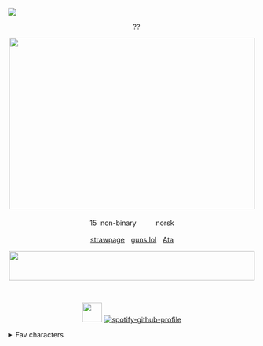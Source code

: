 ![](https://komarev.com/ghpvc/?username=MidnightMischief&color=dc143c&label=Guards+killed)

<div align="center">
<img src="https://i.postimg.cc/yYXG4rP2/pride-flag-6-stripes-20.png" width="15" height="12"/> ??


‎<img src="https://files.catbox.moe/4oq4tg.gif" width="500" height="350"/>

15 ‎ ‎non-binary ‎ ‎ <img src="https://64.media.tumblr.com/42f4dbb5dd83f499e2fbcae16e60a4a8/f651789587d2564c-e5/s75x75_c1/e2f14c9403ec86d25118d9c4ae9655ec042626a3.gifv" width="15" height="12"/>ㅤnorsk

<img src="https://gifcity.carrd.co/assets/images/gallery10/5146d312.gif?v=e3c0bc0f" width="15" height="12"/>ㅤ[strawpage](https://beast-boy.straw.page/)ㅤ[guns.lol](https://guns.lol/sloanrocks)ㅤ[Ata](https://midnightmischief.atabook.org)ㅤ<img src="https://gifcity.carrd.co/assets/images/gallery10/1911edc0.gif?v=e3c0bc0f" width="15" height="12"/> 
</div>
<div align="center">
<img src="https://files.catbox.moe/9t9qpa.gif" width="500" height="60"/>

‎ 

 <img src="https://files.catbox.moe/9fa30p.gif" width="40" height="40"/> [![spotify-github-profile](https://spotify-github-profile.kittinanx.com/api/view?uid=31buv3yz5qvwdc5gfuwwzgen27qa&cover_image=true&theme=natemoo-re&show_offline=true&background_color=0d1117&interchange=false&bar_color=46423e&bar_color_cover=false)](https://github.com/kittinan/spotify-github-profile)
</div>
<details>

<summary>Fav characters</summary>
(Alphabet order)

1. Beast boy
2. Bdoubleo100
3. Eijiro Kirishima
4. Glamrock freddy 
5. Jim jr lake
6. Loki laufeyson  
7. Monty
8. TangoTek 
9. Venture 
10. Wwdits family

   ‎ ‎ ‎
   ‎ ‎ ‎

   ‎ ‎ ‎+ more

</details>

